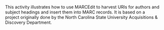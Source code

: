 This activity illustrates how to use MARCEdit to harvest URIs for authors and subject headings and insert them into MARC records. It is based on a project originally done by the North Carolina State University Acquisitions & Discovery Department. 
